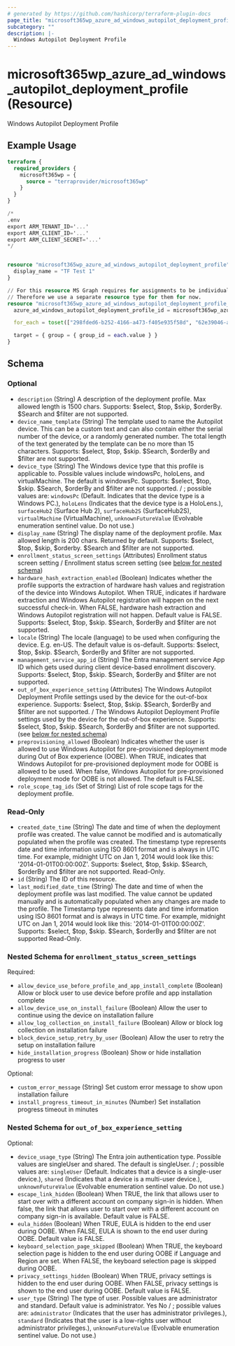 ```yaml
---
# generated by https://github.com/hashicorp/terraform-plugin-docs
page_title: "microsoft365wp_azure_ad_windows_autopilot_deployment_profile Resource - microsoft365wp"
subcategory: ""
description: |-
  Windows Autopilot Deployment Profile
---
```


# microsoft365wp_azure_ad_windows_autopilot_deployment_profile (Resource)

Windows Autopilot Deployment Profile

## Example Usage

```terraform
terraform {
  required_providers {
    microsoft365wp = {
      source = "terraprovider/microsoft365wp"
    }
  }
}

/*
.env
export ARM_TENANT_ID='...'
export ARM_CLIENT_ID='...'
export ARM_CLIENT_SECRET='...'
*/


resource "microsoft365wp_azure_ad_windows_autopilot_deployment_profile" "test" {
  display_name = "TF Test 1"
}

// For this resource MS Graph requires for assignments to be individually created or deleted.
// Therefore we use a separate resource type for them for now.
resource "microsoft365wp_azure_ad_windows_autopilot_deployment_profile_assignment" "test" {
  azure_ad_windows_autopilot_deployment_profile_id = microsoft365wp_azure_ad_windows_autopilot_deployment_profile.test.id

  for_each = toset(["298fded6-b252-4166-a473-f405e935f58d", "62e39046-aad3-4423-98e0-b486e3538aff"])

  target = { group = { group_id = each.value } }
}
```

<!-- schema generated by tfplugindocs -->
## Schema

### Optional

- `description` (String) A description of the deployment profile. Max allowed length is 1500 chars. Supports: $select, $top, $skip, $orderBy. $Search and $filter are not supported.
- `device_name_template` (String) The template used to name the Autopilot device. This can be a custom text and can also contain either the serial number of the device, or a randomly generated number. The total length of the text generated by the template can be no more than 15 characters. Supports: $select, $top, $skip. $Search, $orderBy and $filter are not supported.
- `device_type` (String) The Windows device type that this profile is applicable to. Possible values include windowsPc, holoLens, and virtualMachine. The default is windowsPc. Supports: $select, $top, $skip. $Search, $orderBy and $filter are not supported. / ; possible values are: `windowsPc` (Default. Indicates that the device type  is a Windows PC.), `holoLens` (Indicates that the device type is a HoloLens.), `surfaceHub2` (Surface Hub 2), `surfaceHub2S` (SurfaceHub2S), `virtualMachine` (VirtualMachine), `unknownFutureValue` (Evolvable enumeration sentinel value. Do not use.)
- `display_name` (String) The display name of the deployment profile. Max allowed length is 200 chars. Returned by default. Supports: $select, $top, $skip, $orderby. $Search and $filter are not supported.
- `enrollment_status_screen_settings` (Attributes) Enrollment status screen setting / Enrollment status screen setting (see [below for nested schema](#nestedatt--enrollment_status_screen_settings))
- `hardware_hash_extraction_enabled` (Boolean) Indicates whether the profile supports the extraction of hardware hash values and registration of the device into Windows Autopilot. When TRUE, indicates if hardware extraction and Windows Autopilot registration will happen on the next successful check-in. When FALSE, hardware hash extraction and Windows Autopilot registration will not happen. Default value is FALSE. Supports: $select, $top, $skip. $Search, $orderBy and $filter are not supported.
- `locale` (String) The locale (language) to be used when configuring the device. E.g. en-US. The default value is os-default. Supports: $select, $top, $skip. $Search, $orderBy and $filter are not supported.
- `management_service_app_id` (String) The Entra management service App ID which gets used during client device-based enrollment discovery. Supports: $select, $top, $skip. $Search, $orderBy and $filter are not supported.
- `out_of_box_experience_setting` (Attributes) The Windows Autopilot Deployment Profile settings used by the device for the out-of-box experience. Supports: $select, $top, $skip. $Search, $orderBy and $filter are not supported. / The Windows Autopilot Deployment Profile settings used by the device for the out-of-box experience. Supports: $select, $top, $skip. $Search, $orderBy and $filter are not supported. (see [below for nested schema](#nestedatt--out_of_box_experience_setting))
- `preprovisioning_allowed` (Boolean) Indicates whether the user is allowed to use Windows Autopilot for pre-provisioned deployment mode during Out of Box experience (OOBE). When TRUE, indicates that Windows Autopilot for pre-provisioned deployment mode for OOBE is allowed to be used. When false, Windows Autopilot for pre-provisioned deployment mode for OOBE is not allowed. The default is FALSE.
- `role_scope_tag_ids` (Set of String) List of role scope tags for the deployment profile.

### Read-Only

- `created_date_time` (String) The date and time of when the deployment profile was created. The value cannot be modified and is automatically populated when the profile was created. The timestamp type represents date and time information using ISO 8601 format and is always in UTC time. For example, midnight UTC on Jan 1, 2014 would look like this: '2014-01-01T00:00:00Z'. Supports: $select, $top, $skip. $Search, $orderBy and $filter are not supported. Read-Only.
- `id` (String) The ID of this resource.
- `last_modified_date_time` (String) The date and time of when the deployment profile was last modified. The value cannot be updated manually and is automatically populated when any changes are made to the profile. The Timestamp type represents date and time information using ISO 8601 format and is always in UTC time. For example, midnight UTC on Jan 1, 2014 would look like this: '2014-01-01T00:00:00Z'. Supports: $select, $top, $skip. $Search, $orderBy and $filter are not supported Read-Only.

<a id="nestedatt--enrollment_status_screen_settings"></a>
### Nested Schema for `enrollment_status_screen_settings`

Required:

- `allow_device_use_before_profile_and_app_install_complete` (Boolean) Allow or block user to use device before profile and app installation complete
- `allow_device_use_on_install_failure` (Boolean) Allow the user to continue using the device on installation failure
- `allow_log_collection_on_install_failure` (Boolean) Allow or block log collection on installation failure
- `block_device_setup_retry_by_user` (Boolean) Allow the user to retry the setup on installation failure
- `hide_installation_progress` (Boolean) Show or hide installation progress to user

Optional:

- `custom_error_message` (String) Set custom error message to show upon installation failure
- `install_progress_timeout_in_minutes` (Number) Set installation progress timeout in minutes


<a id="nestedatt--out_of_box_experience_setting"></a>
### Nested Schema for `out_of_box_experience_setting`

Optional:

- `device_usage_type` (String) The Entra join authentication type. Possible values are singleUser and shared. The default is singleUser. / ; possible values are: `singleUser` (Default. Indicates that a device is a single-user device.), `shared` (Indicates that a device is a multi-user device.), `unknownFutureValue` (Evolvable enumeration sentinel value. Do not use.)
- `escape_link_hidden` (Boolean) When TRUE, the link that allows user to start over with a different account on company sign-in is hidden. When false, the link that allows user to start over with a different account on company sign-in is available. Default value is FALSE.
- `eula_hidden` (Boolean) When TRUE, EULA is hidden to the end user during OOBE. When FALSE, EULA is shown to the end user during OOBE. Default value is FALSE.
- `keyboard_selection_page_skipped` (Boolean) When TRUE, the keyboard selection page is hidden to the end user during OOBE if Language and Region are set. When FALSE, the keyboard selection page is skipped during OOBE.
- `privacy_settings_hidden` (Boolean) When TRUE, privacy settings is hidden to the end user during OOBE. When FALSE, privacy settings is shown to the end user during OOBE. Default value is FALSE.
- `user_type` (String) The type of user. Possible values are administrator and standard. Default value is administrator. Yes No
 / ; possible values are: `administrator` (Indicates that the user has administrator privileges.), `standard` (Indicates that the user is a low-rights user without administrator privileges.), `unknownFutureValue` (Evolvable enumeration sentinel value. Do not use.)
